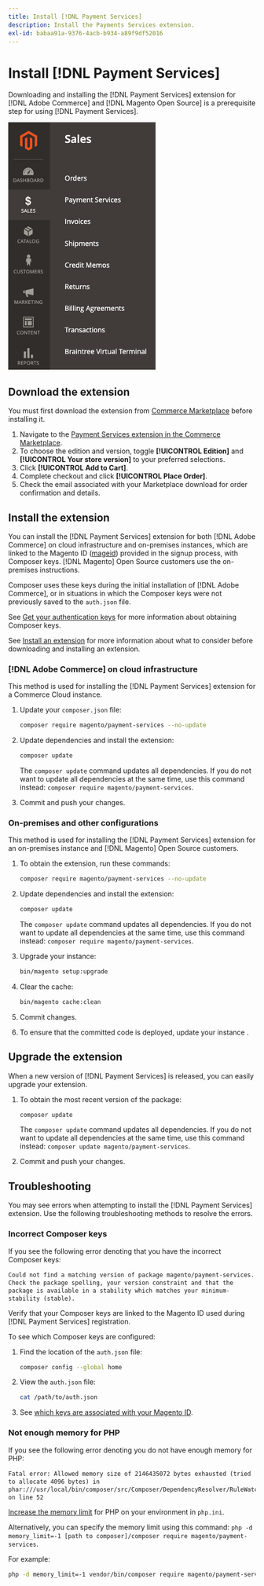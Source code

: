 ```yaml
---
title: Install [!DNL Payment Services]
description: Install the Payments Services extension.
exl-id: babaa91a-9376-4acb-b934-a89f9df52016
---
```

# Install [!DNL Payment Services]

Downloading and installing the [!DNL Payment Services] extension for [!DNL Adobe Commerce] and [!DNL Magento Open Source] is a prerequisite step for using [!DNL Payment Services].

![[!DNL Payment Services] extension Admin view](assets/admin-view.png)

## Download the extension

You must first download the extension from [Commerce Marketplace](https://experienceleague.adobe.com/docs/commerce-admin/start/resources/commerce-marketplace.html) before installing it.

1. Navigate to the [Payment Services extension in the Commerce Marketplace](https://marketplace.magento.com/magento-payment-services.html).
1. To choose the edition and version, toggle **[!UICONTROL Edition]** and **[!UICONTROL Your store version]** to your preferred selections.
1. Click **[!UICONTROL Add to Cart]**.
1. Complete checkout and click **[!UICONTROL Place Order]**.
1. Check the email associated with your Marketplace download for order confirmation and details.

## Install the extension

You can install the [!DNL Payment Services] extension for both [!DNL Adobe Commerce] on cloud infrastructure and on-premises instances, which are linked to the Magento ID ([mageid](https://devdocs.magento.com/marketplace/sellers/profile-personal.html#field-descriptions)) provided in the signup process, with Composer keys. [!DNL Magento] Open Source customers use the on-premises instructions.

Composer uses these keys during the initial installation of [!DNL Adobe Commerce], or in situations in which the Composer keys were not previously saved to the `auth.json` file.

See [Get your authentication keys](https://devdocs.magento.com/guides/v2.4/install-gde/prereq/connect-auth.html) for more information about obtaining Composer keys.

See [Install an extension](https://devdocs.magento.com/guides/v2.4/install-gde/install/cli/extensions.html) for more information about what to consider before downloading and installing an extension.

### [!DNL Adobe Commerce] on cloud infrastructure

This method is used for installing the [!DNL Payment Services] extension for a Commerce Cloud instance.

1. Update your `composer.json` file:

   ```bash
   composer require magento/payment-services --no-update
   ```

1. Update dependencies and install the extension:

   ```bash
   composer update
   ```

   The `composer update` command updates all dependencies. If you do not want to update all dependencies at the same time, use this command instead: `composer require magento/payment-services`.

1. Commit and push your changes.

### On-premises and other configurations

This method is used for installing the [!DNL Payment Services] extension for an on-premises instance and [!DNL Magento] Open Source customers.

1. To obtain the extension, run these commands:

   ```bash
   composer require magento/payment-services --no-update
   ```

1. Update dependencies and install the extension:

   ```bash
   composer update
   ```

   The `composer update` command updates all dependencies. If you do not want to update all dependencies at the same time, use this command instead: `composer require magento/payment-services`.

1. Upgrade your instance:

   ```bash
   bin/magento setup:upgrade
   ```

1. Clear the cache:

   ```bash
   bin/magento cache:clean
   ```

1. Commit changes.
1. To ensure that the committed code is deployed, update your instance .

## Upgrade the extension

When a new version of [!DNL Payment Services] is released, you can easily upgrade your extension.

1. To obtain the most recent version of the package:

   ```bash
   composer update
   ```

   The `composer update` command updates all dependencies. If you do not want to update all dependencies at the same time, use this command instead: `composer update magento/payment-services`.

1. Commit and push your changes.

## Troubleshooting

You may see errors when attempting to install the [!DNL Payment Services] extension. Use the following troubleshooting methods to resolve the errors.

### Incorrect Composer keys

If you see the following error denoting that you have the incorrect Composer keys:

```terminal
Could not find a matching version of package magento/payment-services. Check the package spelling, your version constraint and that the package is available in a stability which matches your minimum-stability (stable).
```

Verify that your Composer keys are linked to the Magento ID used during [!DNL Payment Services] registration.

To see which Composer keys are configured:

1. Find the location of the `auth.json` file:

   ```bash
   composer config --global home
   ```

1. View the `auth.json` file:

   ```bash
   cat /path/to/auth.json
   ```

1. See [which keys are associated with your Magento ID](https://devdocs.magento.com/guides/v2.4/install-gde/prereq/connect-auth.html).

### Not enough memory for PHP

If you see the following error denoting you do not have enough memory for PHP:

```terminal
Fatal error: Allowed memory size of 2146435072 bytes exhausted (tried to allocate 4096 bytes) in phar:///usr/local/bin/composer/src/Composer/DependencyResolver/RuleWatchGraph.php on line 52
```

[Increase the memory limit](https://devdocs.magento.com/cloud/project/magento-app-php-ini.html#increase-php-memory-limit) for PHP on your environment in `php.ini`.

Alternatively, you can specify the memory limit using this command: `php -d memory_limit=-1 [path to composer]/composer require magento/payment-services`.

For example:

```bash
php -d memory_limit=-1 vendor/bin/composer require magento/payment-services
```
